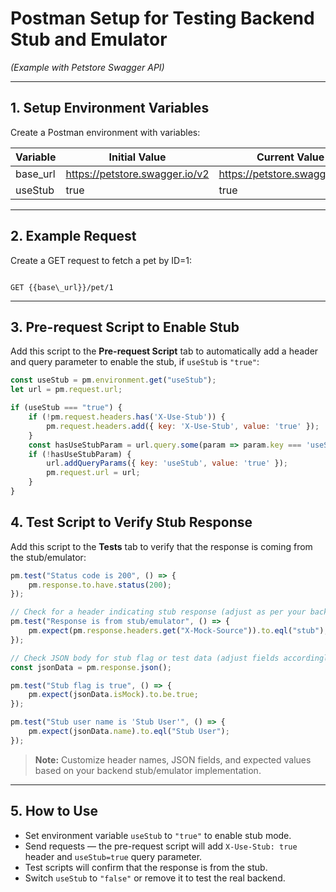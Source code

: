 
# Postman Setup for Testing Backend Stub and Emulator  
*(Example with Petstore Swagger API)*

---

## 1. Setup Environment Variables

Create a Postman environment with variables:

| Variable  | Initial Value                   | Current Value                   |
| --------- | ------------------------------ | ------------------------------ |
| base_url  | https://petstore.swagger.io/v2 | https://petstore.swagger.io/v2 |
| useStub   | true                           | true                           |

---

## 2. Example Request

Create a GET request to fetch a pet by ID=1:

```

GET {{base\_url}}/pet/1

````

---

## 3. Pre-request Script to Enable Stub

Add this script to the **Pre-request Script** tab to automatically add a header and query parameter to enable the stub, if `useStub` is `"true"`:

```javascript
const useStub = pm.environment.get("useStub");
let url = pm.request.url;

if (useStub === "true") {
    if (!pm.request.headers.has('X-Use-Stub')) {
        pm.request.headers.add({ key: 'X-Use-Stub', value: 'true' });
    }
    const hasUseStubParam = url.query.some(param => param.key === 'useStub');
    if (!hasUseStubParam) {
        url.addQueryParams({ key: 'useStub', value: 'true' });
        pm.request.url = url;
    }
}
````


## 4. Test Script to Verify Stub Response

Add this script to the **Tests** tab to verify that the response is coming from the stub/emulator:

```javascript
pm.test("Status code is 200", () => {
    pm.response.to.have.status(200);
});

// Check for a header indicating stub response (adjust as per your backend)
pm.test("Response is from stub/emulator", () => {
    pm.expect(pm.response.headers.get("X-Mock-Source")).to.eql("stub");
});

// Check JSON body for stub flag or test data (adjust fields accordingly)
const jsonData = pm.response.json();

pm.test("Stub flag is true", () => {
    pm.expect(jsonData.isMock).to.be.true;
});

pm.test("Stub user name is 'Stub User'", () => {
    pm.expect(jsonData.name).to.eql("Stub User");
});
```

> **Note:** Customize header names, JSON fields, and expected values based on your backend stub/emulator implementation.

---

## 5. How to Use

* Set environment variable `useStub` to `"true"` to enable stub mode.
* Send requests — the pre-request script will add `X-Use-Stub: true` header and `useStub=true` query parameter.
* Test scripts will confirm that the response is from the stub.
* Switch `useStub` to `"false"` or remove it to test the real backend.

